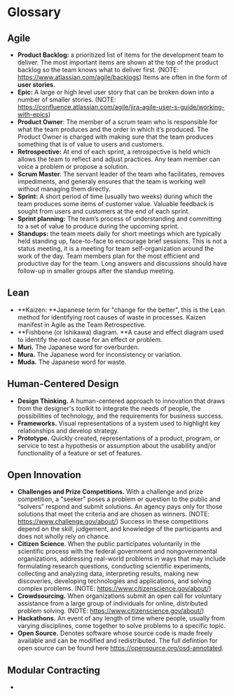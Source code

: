 # Glossary

## Agile

* **Product Backlog:** a prioritized list of items for the development team to deliver. The most important items are shown at the top of the product backlog so the team knows what to deliver first. (NOTE:  https://www.atlassian.com/agile/backlogs) Items are often in the form of **user stories**.
* **Epic:**  A large or high level user story that can be broken down into a number of smaller stories. (NOTE:  https://confluence.atlassian.com/agile/jira-agile-user-s-guide/working-with-epics) 
* **Product Owner**: The member of a scrum team who is responsible for what the team produces and the order in which it’s produced. The Product Owner is charged with making sure that the team produces something that is of value to users and customers.
* **Retrospective:** At end of each sprint,  a retrospective is held which allows the team to reflect and adjust practices. Any team member can voice a problem or propose a solution.
* **Scrum Master**: The servant leader of the team who facilitates, removes impediments, and generaly ensures that the team is working well without managing them directly.
* **Sprint:** A short period of time (usually two weeks) during which the team produces some items of customer value.  Valuable feedback is sought from users and customers at the end of each sprint.
* **Sprint planning:** The team’s process of understanding and committing to a set of value to produce during the upcoming sprint. .
* **Standups:** the team meets daily for short meetings which are typically held standing up, face-to-face to encourage brief sessions. This is not a status meeting, it is a meeting for team self-organization around the work of the day.  Team members  plan for the most efficient and productive day for the team. Long answers and discussions should have follow-up in smaller groups after the standup meeting.


## Lean

* **Kaizen: **Japanese term for "change for the better", this is the Lean method for identifying root causes of waste in processes. Kaizen manifest in Agile as the Team Retrospective.
* **Fishbone (or Ishikawa) diagram. **A cause and effect diagram used to identify the root cause for an effect or problem.
* **Muri.** The Japanese word for overburden.
* **Mura.** The Japanese word for inconsistency or variation.
* **Muda.** The Japanese word for waste.


## Human-Centered Design

* **Design Thinking.** A human-centered approach to innovation that draws from the designer's toolkit to integrate the needs of people, the possibilities of technology, and the requirements for business success.
* **Frameworks.** Visual representations of a system used to highlight key relationships and develop strategy.
* **Prototype.** Quickly created, representations of a product, program, or service to test a hypothesis or assumption about the usability and/or functionality of a feature or set of features.


## Open Innovation

* **Challenges and Prize Competitions.** With a challenge and prize competition, a "seeker" poses a problem or question to the public and “solvers” respond and submit solutions. An agency pays only for those solutions that meet the criteria and are chosen as winners. (NOTE:  https://www.challenge.gov/about/) Success in these competitions depend on the skill, judgement, and knowledge of the participants and does not wholly rely on chance.
* **Citizen Science**. When the public participates voluntarily in the scientific process with the federal government and nongovernmental organizations, addressing real-world problems in ways that may include formulating research questions, conducting scientific experiments, collecting and analyzing data, interpreting results, making new discoveries, developing technologies and applications, and solving complex problems. (NOTE:  https://www.citizenscience.gov/about/)
* **Crowdsourcing.** When organizations submit an open call for voluntary assistance from a large group of individuals for online, distributed problem solving. (NOTE:  https://www.citizenscience.gov/about/)
* **Hackathons.** An event of any length of time where people, usually from varying disciplines, come together to solve problems to a specific topic.
* **Open Source.** Denotes software whose source code is made freely available and can be modified and redistributed. The full defintion for open source can be found here https://opensource.org/osd-annotated.


## Modular Contracting

* 
